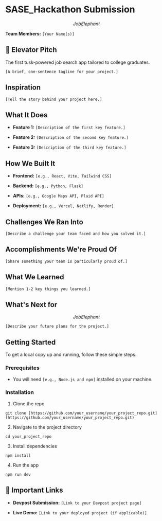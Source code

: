 
<!--
EXAMPLE STRUCUTRE OF A PROJECT README. YOU DON'T NEED TO USE THIS ONE FR FR
-->

# SASE_Hackathon Submission

$$
Job Elephant
$$

<!--
Pro-Tip: Make your project name catchy and memorable!
-->

**Team Members:** `[Your Name(s)]`

## 💬 Elevator Pitch

The first tusk-powered job search app tailored to college graduates. 

<!--
Keep it short and sweet. What's the one-sentence summary of your project?
Example: "An app that helps recent graduates find and manage side-hustles to build their skills and income."
-->

`[A brief, one-sentence tagline for your project.]`

## Inspiration



<!--
Tell us your story!

* What was the inspiration for your project?

* Which persona (Hillary, Rachel, or Fred) did you choose?

* What specific problem are you solving for them?
-->

`[Tell the story behind your project here.]`

## What It Does

<!--
This is the spot for a GIF of your project in action! ✨
Pro-Tip: Use a free tool like Giphy Capture or Kap to record a short, silent GIF of your app's main features. It's the best way to show off your work.
-->

<!--
Use a bulleted list to describe the key features of your project. Be specific!
-->

- **Feature 1:** `[Description of the first key feature.]`

- **Feature 2:** `[Description of the second key feature.]`

- **Feature 3:** `[Description of the third key feature.]`

## How We Built It

<!--
List the technologies, frameworks, and APIs you used. This is a great way to show off your technical skills to judges and recruiters.
-->

- **Frontend:** `[e.g., React, Vite, Tailwind CSS]`

- **Backend:** `[e.g., Python, Flask]`

- **APIs:** `[e.g., Google Maps API, Plaid API]`

- **Deployment:** `[e.g., Vercel, Netlify, Render]`

## Challenges We Ran Into

<!--
Every project has challenges! This is a great place to show your problem-solving skills.

* Did you run into a tricky bug?

* Was it hard to use a new API?

* How did you overcome it?
-->

`[Describe a challenge your team faced and how you solved it.]`

## Accomplishments We're Proud Of

<!--
What are you most proud of?

* Did you learn a new technology?

* Did you build a feature that works perfectly?

* Did your team collaborate effectively?
-->

`[Share something your team is particularly proud of.]`

## What We Learned

<!--
Hackathons are all about learning! What new skills or concepts did you learn during this project?
-->

`[Mention 1-2 key things you learned.]`

## What's Next for

$$
Job Elephant
$$

<!--
Show your vision for the future!

* What features would you add next?

* How could you scale the project?
-->

`[Describe your future plans for the project.]`

## Getting Started

<!--
Provide clear instructions on how someone can run your project on their own machine. This is crucial for judging and for your portfolio!
-->

To get a local copy up and running, follow these simple steps.

### Prerequisites

- You will need `[e.g., Node.js and npm]` installed on your machine.

### Installation

1. Clone the repo

`git clone [https://github.com/your_username/your_project_repo.git](https://github.com/your_username/your_project_repo.git)`

2. Navigate to the project directory

`cd your_project_repo`

3. Install dependencies

`npm install`

4. Run the app

`npm run dev`

## 🔗 Important Links

- **Devpost Submission:** `[Link to your Devpost project page]`

- **Live Demo:** `[Link to your deployed project (if applicable)]`



